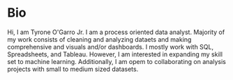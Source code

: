 # Bio
Hi, I am Tyrone O'Garro Jr. I am a process oriented data analyst. Majority of my work consists of cleaning and analyzing dataets and making comprehensive and visuals and/or dashboards. I mostly work with SQL, Spreadsheets, and Tableau. However, I am interested in expanding my skill set to machine learning. Additionally, I am opem to collaborating on analysis projects with small to medium sized datasets.

